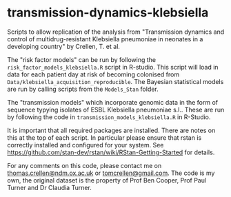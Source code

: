 # transmission-dynamics-klebsiella
Scripts to allow replication of the analysis from "Transmission dynamics and control of multidrug-resistant Klebsiella pneumoniae in neonates in a developing country" by Crellen, T. et al.

The "risk factor models" can be run by following the `risk_factor_models_klebsiella.R` script in R-studio. This script will load in data for each patient day at risk of becoming colonised from `Data/klebsiella_acquisition_reproducible`. The Bayesian statistical models are run by calling scripts from the `Models_Stan` folder. 

The "transmission models" which incorporate genomic data in the form of sequence typying isolates of ESBL Klebsiella pneumoniae s.l.. These are run by following the code in `transmission_models_klebsiella.R` in R-Studio.

It is important that all required packages are installed. There are notes on this at the top of each script. In particular please ensure that rstan is correctly installed and configured for your system. See https://github.com/stan-dev/rstan/wiki/RStan-Getting-Started for details. 

For any comments on this code, please contact me on thomas.crellen@ndm.ox.ac.uk or tomcrellen@gmail.com. The code is my own, the original dataset is the property of Prof Ben Cooper, Prof Paul Turner and Dr Claudia Turner.
